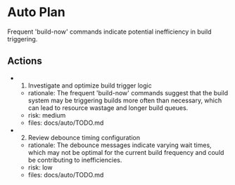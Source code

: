 # Auto Plan

Frequent 'build-now' commands indicate potential inefficiency in build triggering.

## Actions
- 1. Investigate and optimize build trigger logic
  - rationale: The frequent 'build-now' commands suggest that the build system may be triggering builds more often than necessary, which can lead to resource wastage and longer build queues.
  - risk: medium
  - files: docs/auto/TODO.md
- 2. Review debounce timing configuration
  - rationale: The debounce messages indicate varying wait times, which may not be optimal for the current build frequency and could be contributing to inefficiencies.
  - risk: low
  - files: docs/auto/TODO.md